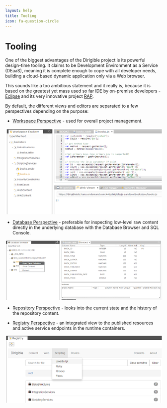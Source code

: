 ```yaml
---
layout: help
title: Tooling
icon: fa-question-circle
---
```


Tooling
===

One of the biggest advantages of the Dirigible project is its powerful design-time tooling. It claims to be Development Environment as a Service (DEaaS), meaning it is complete enough to cope with all developer needs, building a cloud-based dynamic application only via a Web browser.

This sounds like a too ambitious statement and it really is, because it is based on the greatest yet mass used so far IDE by on-premise developers - [Eclipse](http://www.eclipse.org) and its very innovative project [RAP](http://eclipse.org/rap/).

By default, the different views and editors are separated to a few perspectives depending on the purpose:

* [Workspace Perspective](workspace_perspective.html) - used for overall project management.

![Entity Service Test](../samples/bookstore/22_books_entity_service_test.png)

* [Database Perspective](database_perspective.html) - preferable for inspecting low-level raw content directly in the underlying database with the Database Browser and SQL Console.

![DB Table Definition](../samples/bookstore/15_books_db_table_def.png)

* [Repository Perspective](repository_perspective.html) - looks into the current state and the history of the repository content.

* [Registry Perspective](registry.html) - an integrated view to the published resources and active service endpoints in the runtime containers.

![Entity Service Registry](../samples/bookstore/24_books_entity_service_registry_1.png)
